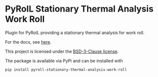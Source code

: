 # PyRolL Stationary Thermal Analysis Work Roll

Plugin for PyRolL providing a stationary thermal analysis for work roll.

For the docs, see [here](docs/docs.pdf).

This project is licensed under the [BSD-3-Clause license](LICENSE).

The package is available via PyPi and can be installed with

    pip install pyroll-stationary-thermal-analysis-work-roll